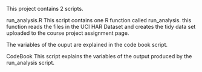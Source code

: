 This project contains 2 scripts.

run_analysis.R
This script contains one R function called run_analysis. this function reads the files in the UCI HAR Dataset and creates the tidy data set uploaded to the course project assignment page.

The variables of the ouput are explained in the code book script.

CodeBook
This script explains the variables of the output produced by the run_analysis script. 
